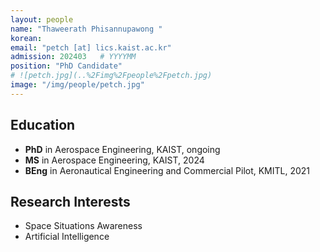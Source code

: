```yaml
---
layout: people
name: "Thaweerath Phisannupawong "
korean: 
email: "petch [at] lics.kaist.ac.kr"
admission: 202403   # YYYYMM
position: "PhD Candidate"
# ![petch.jpg](..%2Fimg%2Fpeople%2Fpetch.jpg)
image: "/img/people/petch.jpg"
---
```


## Education
- **PhD** in Aerospace Engineering, KAIST, ongoing
- **MS** in Aerospace Engineering, KAIST, 2024
- **BEng** in Aeronautical Engineering and Commercial Pilot, KMITL, 2021

## Research Interests

- Space Situations Awareness
- Artificial Intelligence
